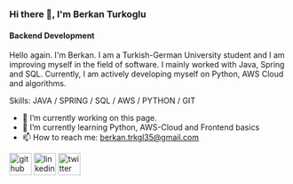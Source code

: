 ### Hi there 👋, I'm Berkan Turkoglu
#### Backend Development
Hello again. I'm Berkan. I am a Turkish-German University student and I am improving myself in the field of software. I mainly worked with Java, Spring and SQL. Currently, I am actively developing myself on Python, AWS Cloud and algorithms.

Skills: JAVA / SPRING / SQL / AWS / PYTHON / GIT

- 🔭 I’m currently working on this page. 
- 🌱 I’m currently learning Python, AWS-Cloud and Frontend basics 
- 📫 How to reach me: berkan.trkgl35@gmail.com 


[<img src='https://cdn.jsdelivr.net/npm/simple-icons@3.0.1/icons/github.svg' alt='github' height='40'>](https://github.com/Berkantrkgl)  [<img src='https://cdn.jsdelivr.net/npm/simple-icons@3.0.1/icons/linkedin.svg' alt='linkedin' height='40'>](https://www.linkedin.com/in/https://www.linkedin.com/in/berkanturkoglu//)  [<img src='https://cdn.jsdelivr.net/npm/simple-icons@3.0.1/icons/twitter.svg' alt='twitter' height='40'>](https://twitter.com/https://twitter.com/trkgl_berkan)  

